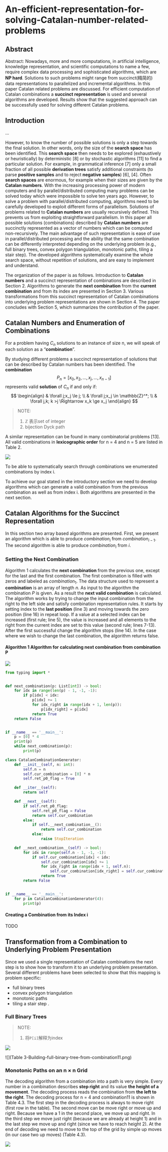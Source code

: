 # An-efficient-representation-for-solving-Catalan-number-related-problems

## Abstract

Abstract: Nowadays, more and more computations, in artificial intelligence, knowledge representation, and scientific computations to name a few, require complex data processing and sophisticated algorithms, which are **NP hard**. Solutions to such problems might range from succinct(精简的) data representations to parallelized and incremental algorithms. In this paper Catalan related problems are discussed. For efficient computation of Catalan combinations a **succinct representation** is used and several algorithms are developed. Results show that the suggested approach can be successfully used for solving different Catalan problems.

## Introduction

...

However, to know the number of possible solutions is only a step towards the final solution. In other words, only the size of the **search space** has been identified. This **search space** then needs to be explored (exhaustively or heuristically) by deterministic [8] or by stochastic algorithms [11] to find a particular solution. For example, in grammatical inference [7] only a small fraction of all possible **derivation trees** satisfy additional constraints (to parse **positive samples** and to reject **negative samples**) [6], [4]. Often **search spaces** are enormous, for example when their sizes are given by the **Catalan numbers**. With the increasing processing power of modern computers and by parallel/distributed computing many problems can be solved today which were impossible to solve ten years ago. However, to solve a problem with parallel/distributed computing, algorithms need to be carefully developed to exploit different forms of parallelism. Solutions of problems related to **Catalan numbers** are usually recursively defined. This prevents us from exploiting straightforward parallelism. In this paper all possible solutions (combinations) described by **Catalan numbers** are succinctly represented as a vector of numbers which can be computed non-recursively. The main advantage of such representation is ease of use in parallel/distributed processing and the ability that the same combination can be differently interpreted depending on the underlying problem (e.g., full binary trees, convex polygon triangulation, monotonic paths, tiling a stair step). The developed algorithms systematically examine the whole search space, without repetition of solutions, and are easy to implement and understand.

The organization of the paper is as follows. Introduction to **Catalan numbers** and a succinct representation of combinations are described in Section 2. Algorithms to generate the **next combination** from the **current combination** and from its index are presented in Section 3. Various transformations from this succinct representation of Catalan combinations into underlying problem representations are shown in Section 4. The paper concludes with Section 5, which summarizes the contribution of the paper.

## Catalan Numbers and Enumeration of Combinations



For a problem having $C_n$ solutions to an instance of size n, we will speak of each solution as a “**combination**”.

By studying different problems a succinct representation of solutions that can be described by Catalan numbers has been identified. The **combination**
$$
P_n = [x_0,x_2,\dots,x_j,\dots,x_{n-1}]
$$
represents valid **solution** of $C_n$​ if and only if:
$$
\begin{align}
& \forall j;x_j \le j; \\
& \forall j;x_j \in \mathbb{Z}^*; \\
& \forall j,k; k >j \Rightarrow x_k \ge x_j
\end{align}
$$

> NOTE:
>
> 1. $\mathbb{Z}$​ 表示set of integer
> 2. bijection Dyck path



A similar representation can be found in many combinatorial problems [13]. All valid combinations in **lexicographic order** for n = 4 and n = 5 are listed in Table 2.

![](Catalan-combinations-for-n=4-and-n=5.png)

To be able to systematically search through combinations we enumerated combinations by index i.

To achieve our goal stated in the introductory section we need to develop algorithms which can generate a valid combination from the previous combination as well as from index i. Both algorithms are presented in the next section.

## Catalan Algorithms for the Succinct Representation

In this section two array based algorithms are presented. First, we present an algorithm which is able to produce $combination_i$ from $combination_{i−1}$. The second algorithm is able to produce $combination_i$ from $i$.

### Setting the Next Combination

Algorithm 1 calculates the **next combination** from the previous one, except for the last and the first combination. The first combination is filled with zeros and labeled as $combination_1$. The data structure used to represent a **combination** is an array of length $n$. As input to the algorithm the combination $P$ is given. As a result the **next valid combination** is calculated. The algorithm works by trying to change the input combination from the right to the left side and satisfy combination representation rules. It starts by setting index to the **last position** (line 3) and moving towards the zero position (line 16) in repeat loop. If a value at a selected index can be increased (first rule; line 5), the value is increased and all elements to the right from the current index are set to this value (second rule; lines 7-13). After the first successful change the algorithm stops (line 14). In the case where we wish to change the last combination, the algorithm returns false.

#### Algorithm 1 Algorithm for calculating next combination from combination P

![](algo-1-calculate-next-combination-from-combination-P.png)



```python
from typing import *


def next_combination(p: List[int]) -> bool:
    for idx in range(len(p) - 1, -1, -1):
        if p[idx] < idx:
            p[idx] += 1
            for idx_right in range(idx + 1, len(p)):
                p[idx_right] = p[idx]
            return True
    return False


if __name__ == '__main__':
    p = [0] * 4
    print(p)
    while next_combination(p):
        print(p)

```





```python
class CatalanCombinationGenerator:
    def __init__(self, n: int):
        self.n = n
        self.cur_combination = [0] * n
        self.ret_p0_flag = True

    def __iter__(self):
        return self

    def __next__(self):
        if self.ret_p0_flag:
            self.ret_p0_flag = False
            return self.cur_combination
        else:
            if self.__next_combination__():
                return self.cur_combination
            else:
                raise StopIteration

    def __next_combination__(self) -> bool:
        for idx in range(self.n - 1, -1, -1):
            if self.cur_combination[idx] < idx:
                self.cur_combination[idx] += 1
                for idx_right in range(idx + 1, self.n):
                    self.cur_combination[idx_right] = self.cur_combination[idx]
                return True
        return False


if __name__ == '__main__':
    for p in CatalanCombinationGenerator(4):
        print(p)

```

#### Creating a Combination from its Index i

TODO

## Transformation from a Combination to Underlying Problem Presentation

Since we used a single representation of Catalan combinations the next step is to show how to transform it to an underlying problem presentation. Several different problems have been selected to show that this mapping is problem specific:  

- full binary trees
- convex polygon triangulation
- monotonic paths
- tiling a stair step .



### Full Binary Trees

> NOTE:
>
> 1. 将`P[i]`解释为index

![](Algorithm-3-Creating-a-full-binary-tree-from-Catalan-combination-P.png)



![](Table 3-Building-full-binary-tree-from-combination11.png)



### Monotonic Paths on an n × n Grid

The decoding algorithm from a combination into a path is very simple. Every number in a combination describes **step right** and its value **the height of a movement**. The decoding process reads the combination from **the left to the right**. The decoding process for n = 4 and combination11 is shown in Table 4.3. The first step in the decoding process is always to move right (first row in the table). The second move can be move right or move up and right. Because we have a 1 in the second place, we move up and right. In the third step we move just right (because we are already at height 1) and in the last step we move up and right (since we have to reach height 2). At the end of decoding we need to move to the top of the grid by simple up moves (in our case two up moves) (Table 4.3).

![](Table-5-Creating-monotonic-path-from-combination11.png)


